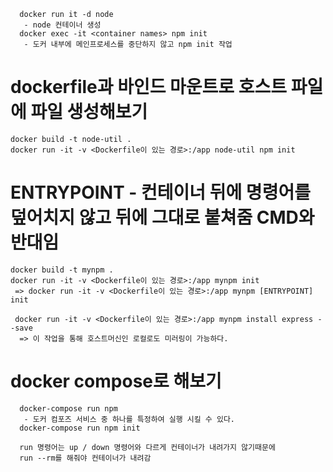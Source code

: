 ```
  docker run it -d node
   - node 컨테이너 생성
  docker exec -it <container names> npm init 
   - 도커 내부에 메인프로세스를 중단하지 않고 npm init 작업
```

# dockerfile과 바인드 마운트로 호스트 파일에 파일 생성해보기
```
docker build -t node-util . 
docker run -it -v <Dockerfile이 있는 경로>:/app node-util npm init
```

# ENTRYPOINT - 컨테이너 뒤에 명령어를 덮어치지 않고 뒤에 그대로 붙쳐줌 CMD와 반대임
```
docker build -t mynpm .    
docker run -it -v <Dockerfile이 있는 경로>:/app mynpm init
 => docker run -it -v <Dockerfile이 있는 경로>:/app mynpm [ENTRYPOINT] init

 docker run -it -v <Dockerfile이 있는 경로>:/app mynpm install express --save
  => 이 작업을 통해 호스트머신인 로컬로도 미러링이 가능하다.
```

# docker compose로 해보기
```
  docker-compose run npm 
   - 도커 컴포즈 서비스 중 하나를 특정하여 실행 시킬 수 있다.
  docker-compose run npm init
  
  run 명령어는 up / down 명령어와 다르게 컨테이너가 내려가지 않기때문에
  run --rm를 해줘야 컨테이너가 내려감
```